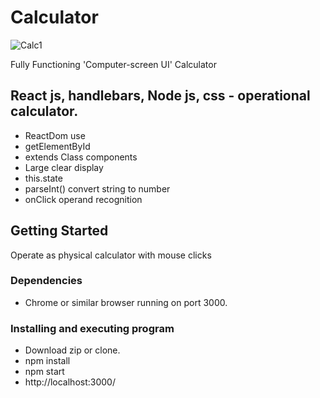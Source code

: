 # Calculator

![Calc1](https://user-images.githubusercontent.com/17751522/103447743-33e6ed00-4c87-11eb-828f-ed1fb75c45d0.png)

Fully Functioning 'Computer-screen UI' Calculator

## React js, handlebars, Node js, css - operational calculator.

* ReactDom use
* getElementById
* extends Class components
* Large clear display
* this.state
* parseInt() convert string to number
* onClick operand recognition

## Getting Started

Operate as physical calculator with mouse clicks

### Dependencies

* Chrome or similar browser running on port 3000.

### Installing and executing program

* Download zip or clone.
* npm install
* npm start
* http://localhost:3000/
